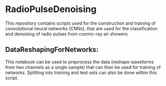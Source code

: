 # RadioPulseDenoising

This repository contains scripts used for the construction and training of convolutional neural networks (CNNs), that are used for the classification and denoising of radio pulses from cosmic-ray air showers.


## DataReshapingForNetworks:

This notebook can be used to preprocess the data (reshape waveforms from two channels as a single sample) that can then be used for training of networks. Splitting into training and test sets can also be done within this script.
